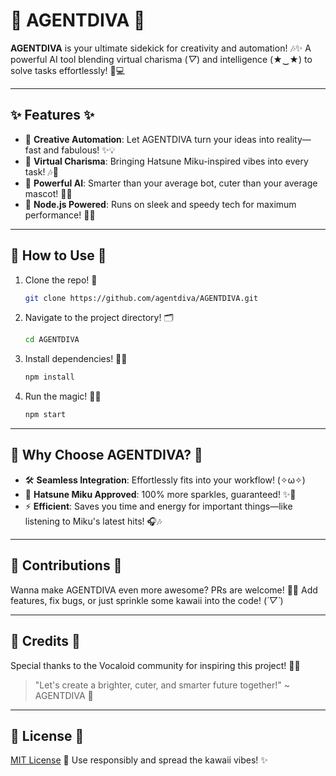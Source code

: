 # 🌟 AGENTDIVA 🌟

**AGENTDIVA** is your ultimate sidekick for creativity and automation! 🎶✨ A powerful AI tool blending virtual charisma (*▽*) and intelligence (★‿★) to solve tasks effortlessly! 💖💻

---

## ✨ Features ✨
- 🌸 **Creative Automation**: Let AGENTDIVA turn your ideas into reality—fast and fabulous! ✨💡
- 🎤 **Virtual Charisma**: Bringing Hatsune Miku-inspired vibes into every task! 🎶💃
- 🤖 **Powerful AI**: Smarter than your average bot, cuter than your average mascot! 🧠💞
- 💾 **Node.js Powered**: Runs on sleek and speedy tech for maximum performance! 🚀🌈

---

## 🌈 How to Use 🌈

1. Clone the repo! 🐾
    ```bash
    git clone https://github.com/agentdiva/AGENTDIVA.git
    ```
2. Navigate to the project directory! 🗂️
    ```bash
    cd AGENTDIVA
    ```
3. Install dependencies! 🎨✨
    ```bash
    npm install
    ```
4. Run the magic! 🎩🌟
    ```bash
    npm start
    ```

---

## 🌸 Why Choose AGENTDIVA? 🌸

- 🛠️ **Seamless Integration**: Effortlessly fits into your workflow! (✧ω✧)
- 🎵 **Hatsune Miku Approved**: 100% more sparkles, guaranteed! ✨💙
- ⚡ **Efficient**: Saves you time and energy for important things—like listening to Miku's latest hits! 🎧🎶

---

## 🎀 Contributions 🎀
Wanna make AGENTDIVA even more awesome? PRs are welcome! 🌸✨ Add features, fix bugs, or just sprinkle some kawaii into the code! (*´▽`*)

---

## 💖 Credits 💖
Special thanks to the Vocaloid community for inspiring this project! 🌟🎤 

> "Let's create a brighter, cuter, and smarter future together!" ~ AGENTDIVA 🌟

---

## 🌌 License 🌌
[MIT License](LICENSE) 🌟 Use responsibly and spread the kawaii vibes! ✨
